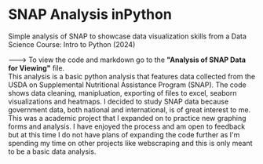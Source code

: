 # SNAP Analysis inPython
Simple analysis of SNAP to showcase data visualization skills from a Data Science Course: Intro to Python (2024) <br>

🡒 To view the code and markdown go to the **"Analysis of SNAP Data for Viewing"** file.  <br>
This analysis is a basic python analysis that features data collected from the USDA on Supplemental Nutritional Assistance Program (SNAP). The code shows data cleaning, manipluation, exporting of files to excel, seaborn visualizations and heatmaps. I decided to study SNAP data because government data, both national and international, is of great interest to me. This was a academic project that I expanded on to practice new graphing forms and analysis. I have enjoyed the process and am open to feedback but at this time I do not have plans of expanding the code further as I'm spending my time on other projects like webscraping and this is only meant to be a basic data analysis.

